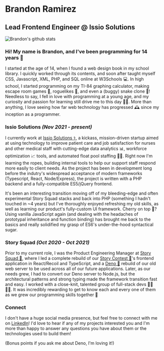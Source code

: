 # Brandon Ramirez

## Lead Frontend Engineer @ Issio Solutions

![Brandon's github stats](https://github-readme-stats.vercel.app/api?username=bramirez96&show_icons=true&theme=cobalt)

### Hi! My name is Brandon, and I've been programming for 14 years 👴

I started at the age of 14, when I found a web design book in my school library. I quickly worked through its contents, and soon after taught myself CSS, Javascript, XML, PHP, and SQL online at W3Schools 💻. In high school, I started programming on my TI-84 graphing calculator, making escape room games 🚪, roguelikes 🤺, and even a (buggy) snake clone 🐍! Needless to say, I fell in love with programming at a young age, and my curiosity and passion for learning still drive me to this day 👨‍💻. More than anything, I love seeing how far web technology has progressed 🕰 since my inception as a programmer.

### Issio Solutions _(Nov 2021 - present)_

I currently work at [Issio Solutions ⚕](https://www.issio.com), a kickass, mission-driven startup aimed at using technology to improve patient care and job satisfaction for nurses and other medical staff with cutting-edge data analytics 📊, workforce optimization 📈 tools, and automated float pool staffing 👩‍💼. Right now I'm learning the ropes, building internal tools to help our support staff respond more easily to client needs. As the project has been in development long before the indutry's widespread acceptance of modern frameworks (Typescript, React, Node/Express), the project is written with a PHP backend and a fully-compatible ES5/jQuery frontend.

It's been an interesting transition moving off of my bleeding-edge and often experimental Story Squad stacks and back into PHP (something I hadn't touched in ~4 years) but I've thoroughly enjoyed refreshing my old skills, as well as learning our product's fully-custom UI framework. Cherry on top 🍒? Using vanilla JavaScript again (and dealing with the headaches of prototypal inheritance and function binding) has brought me back to the basics and really solidified my grasp of ES6's under-the-hood syntactical sugar.

### Story Squad _(Oct 2020 - Oct 2021)_

Prior to my current role, I was the Product Engineering Manager at [Story Squad 📃](https://github.com/story-squad), where I led a complete rebuild of our [Story Contest 🏅](https://clash.storysquad.app)'s frontend application in React/Recoil and TypeScript, and a [Deno 🦎](https://deno.land) rebuild of our old web server to be used across all of our future applications. Later, as our needs grew, I had to convert our Deno server to Node.js, but the architectural patterns and strong typing made the framework transition fast and easy. I worked with a close-knit, talented group of full-stack devs 👩‍🔬👨‍💻. It was incredibly rewarding to get to know each and every one of them as we grew our programming skills together 👐

### Connect

I don't have a huge social media presence, but feel free to connect with me on [LinkedIn](http://www.linkedin.com/in/bramirez96)! I'd love to hear if any of my projects interested you and I'm more than happy to answer any questions you have about them or the technologies used to build them!

(Bonus points if you ask me about Deno, I'm loving it!)
